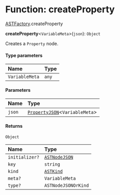 # Function: createProperty

[ASTFactory](/auto-docs/free-layout-editor/modules/ASTFactory.md).createProperty

**createProperty**<`VariableMeta`>(`json`): `Object`

Creates a `Property` node.

#### Type parameters

| Name | Type |
| :------ | :------ |
| `VariableMeta` | `any` |

#### Parameters

| Name | Type |
| :------ | :------ |
| `json` | [`PropertyJSON`](/auto-docs/free-layout-editor/types/PropertyJSON.md)<`VariableMeta`> |

#### Returns

`Object`

| Name | Type |
| :------ | :------ |
| `initializer?` | [`ASTNodeJSON`](/auto-docs/free-layout-editor/interfaces/ASTNodeJSON.md) |
| `key` | `string` |
| `kind` | [`ASTKind`](/auto-docs/free-layout-editor/enums/ASTKind.md) |
| `meta?` | `VariableMeta` |
| `type?` | `ASTNodeJSONOrKind` |
